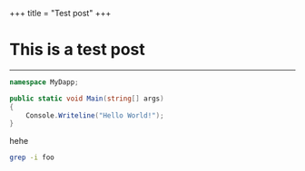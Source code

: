 +++
title = "Test post"
+++

# This is a test post
---

```csharp
namespace MyDapp;

public static void Main(string[] args)
{
    Console.Writeline("Hello World!");
}
```

hehe

```bash
grep -i foo
```
